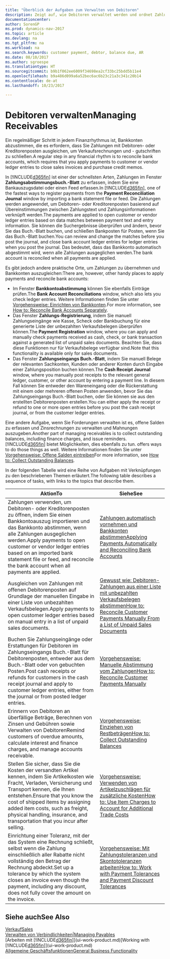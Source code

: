 ```yaml
---
title: "Überblick der Aufgaben zum Verwalten von Debitoren"
description: Zeigt auf, wie Debitoren verwaltet werden und ordnet Zahlungen einem Debitor oder Kreditorenposten zu.
documentationcenter: 
author: SorenGP
ms.prod: dynamics-nav-2017
ms.topic: article
ms.devlang: na
ms.tgt_pltfrm: na
ms.workload: na
ms.search.keywords: customer payment, debtor, balance due, AR
ms.date: 08/10/2017
ms.author: sgroespe
ms.translationtype: HT
ms.sourcegitcommit: b9b1f062ee6009f34698ea2cf33bc25bdd5b11e4
ms.openlocfilehash: b9a486d099a6a52bec6ac6b23c21a3c341c20b14
ms.contentlocale: de-at
ms.lasthandoff: 10/23/2017

---
```

# <a name="managing-receivables"></a><span data-ttu-id="f493c-103">Debitoren verwalten</span><span class="sxs-lookup"><span data-stu-id="f493c-103">Managing Receivables</span></span>
<span data-ttu-id="f493c-104">Ein regelmäßiger Schritt in jedem Finanzrhythmus ist, Bankkonten abzustimmen, die es erfordern, dass Sie Zahlungen mit Debitoren- oder Kreditorenposten ausgleichen, um Verkaufsrechnungen und - gutschriften zu schließen.</span><span class="sxs-lookup"><span data-stu-id="f493c-104">A regular step in any financial rhythm is to reconcile bank accounts, which requires that you apply payments to customer or vendor ledger entries to close sales invoices and purchase credit memos.</span></span>  

<span data-ttu-id="f493c-105">In [!INCLUDE[d365fin](includes/d365fin_md.md)] ist einer der schnellsten Arten, Zahlungen im Fenster **Zahlungsabstimmungsbuch.-Blatt** zu erfassen, indem Sie eine Bankauszugsdatei oder einen Feed erfassen.</span><span class="sxs-lookup"><span data-stu-id="f493c-105">In [!INCLUDE[d365fin](includes/d365fin_md.md)], one of the fastest ways to register payments from the **Payment Reconciliation Journal** window by importing a bank statement file or feed.</span></span> <span data-ttu-id="f493c-106">Die Zahlungen werden angewendet, um Debitoren- oder Kreditorenposten basierend auf Übereinstimmungen zwischen Zahlungstext und Zahlungsinformationen verknüpft werden.</span><span class="sxs-lookup"><span data-stu-id="f493c-106">The payments are applied to open customer or vendor ledger entries based on data matches between payment text and entry information.</span></span> <span data-ttu-id="f493c-107">Sie können die Suchergebnisse überprüfen und ändern, bevor Sie das Buch.-Blatt buchen, und schließen Bankposten für Posten, wenn Sie das Buch.-Blatt buchen.</span><span class="sxs-lookup"><span data-stu-id="f493c-107">You can review and change the matches before you post the journal, and close bank account ledger entries for ledger entries when you post the journal.</span></span> <span data-ttu-id="f493c-108">Das bedeutet, dass das Bankkonto automatisch abgestimmt wird, wenn alle Zahlungen ausgeglichen werden.</span><span class="sxs-lookup"><span data-stu-id="f493c-108">The bank account is reconciled when all payments are applied.</span></span>

<span data-ttu-id="f493c-109">Es gibt jedoch andere praktische Orte, um Zahlungen zu übernehmen und Bankkonten auszugleichen:</span><span class="sxs-lookup"><span data-stu-id="f493c-109">There are, however, other handy places to apply payments and reconcile bank accounts:</span></span>  

* <span data-ttu-id="f493c-110">Im Fenster **Bankkontoabstimmung** können Sie ebenfalls Einträge prüfen.</span><span class="sxs-lookup"><span data-stu-id="f493c-110">The **Bank Account Reconciliations** window, which also lets you check ledger entries.</span></span> <span data-ttu-id="f493c-111">Weitere Informationen finden Sie unter [Vorgehensweise: Einrichten von Bankkonten](bank-how-reconcile-bank-accounts-separately.md).</span><span class="sxs-lookup"><span data-stu-id="f493c-111">For more information, see [How to: Reconcile Bank Accounts Separately](bank-how-reconcile-bank-accounts-separately.md).</span></span>  
* <span data-ttu-id="f493c-112">Das Fenster **Zahlungs-Registrierung**, indem Sie manuell Zahlungseingänge wie Kasse, Scheck oder Bankbuchung für eine generierte Liste der unbezahlten Verkaufsbelegen überprüfen können.</span><span class="sxs-lookup"><span data-stu-id="f493c-112">The **Payment Registration** window, where you can apply and manually check payments received as cash, check, or bank transaction against a generated list of unpaid sales documents.</span></span> <span data-ttu-id="f493c-113">Beachten Sie, dass diese Funktionen nur für Verkaufsbelege verfügbar sind.</span><span class="sxs-lookup"><span data-stu-id="f493c-113">Note that this functionality is available only for sales documents.</span></span>  
* <span data-ttu-id="f493c-114">Das Fenster **Zahlungseingangs Buch.-Blatt**, indem Sie manuell Belege der relevanten Sachkonten, Kunden oder anderer Konten durch Eingabe einer Zahlungsposition buchen können.</span><span class="sxs-lookup"><span data-stu-id="f493c-114">The **Cash Receipt Journal** window, where you manually post receipts to the relevant general ledger, customer, or other account by entering a payment line.</span></span> <span data-ttu-id="f493c-115">In diesem Fall können Sie entweder den Wareneingang oder die Rückerstattung mit einem oder mehreren offenen Posten anwenden, bevor Sie das Zahlungseingangs Buch.-Blatt buchen, oder Sie können sie aus den erstellten Debitorenposten erstellen.</span><span class="sxs-lookup"><span data-stu-id="f493c-115">You can either apply the receipt or refund to one or more open entries before you post the cash receipt journal, or from the customer ledger entries.</span></span>  

<span data-ttu-id="f493c-116">Eine andere Aufgabe, wenn Sie Forderungen verwalten ist es, offene Salden zu erfassen und Zinsrechnungen zu verwalten und Mahnungen auszugeben.</span><span class="sxs-lookup"><span data-stu-id="f493c-116">Another part of managing receivables is to collect outstanding balances, including finance charges, and issue reminders.</span></span> [!INCLUDE[d365fin](includes/d365fin_md.md)]<span data-ttu-id="f493c-117"> bietet Möglichkeiten, dies ebenfalls zu tun.</span><span class="sxs-lookup"><span data-stu-id="f493c-117"> offers ways to do those things as well.</span></span> <span data-ttu-id="f493c-118">Weitere Informationen finden Sie unter [Vorgehensweise: Offene Salden eintreiben](receivables-collect-outstanding-balances.md)</span><span class="sxs-lookup"><span data-stu-id="f493c-118">For more information, see [How to: Collect Outstanding Balances](receivables-collect-outstanding-balances.md).</span></span>  

<span data-ttu-id="f493c-119">In der folgenden Tabelle wird eine Reihe von Aufgaben mit Verknüpfungen zu den beschriebenen Themen erläutert.</span><span class="sxs-lookup"><span data-stu-id="f493c-119">The following table describes a sequence of tasks, with links to the topics that describe them.</span></span>  

| <span data-ttu-id="f493c-120">Aktion</span><span class="sxs-lookup"><span data-stu-id="f493c-120">To</span></span> | <span data-ttu-id="f493c-121">Siehe</span><span class="sxs-lookup"><span data-stu-id="f493c-121">See</span></span> |
| --- | --- |
| <span data-ttu-id="f493c-122">Zahlungen verwenden, um Debitoren- oder Kreditorenposten zu öffnen, indem Sie einen Bankkontoauszug importieren und das Bankkonto abstimmen, wenn alle Zahlungen ausgeglichen werden.</span><span class="sxs-lookup"><span data-stu-id="f493c-122">Apply payments to open customer or vendor ledger entries based on an imported bank statement file or feed, and reconcile the bank account when all payments are applied.</span></span> |[<span data-ttu-id="f493c-123">Zahlungen automatisch vornehmen und Bankkonten abstimmen</span><span class="sxs-lookup"><span data-stu-id="f493c-123">Applying Payments Automatically and Reconciling Bank Accounts</span></span>](receivables-apply-payments-auto-reconcile-bank-accounts.md) |
| <span data-ttu-id="f493c-124">Ausgleichen von Zahlungen mit offenen Debitorenposten auf Grundlage der manuellen Eingabe in einer Liste von unbezahlten Verkaufsbelegen.</span><span class="sxs-lookup"><span data-stu-id="f493c-124">Apply payments to open customer ledger entries based on manual entry in a list of unpaid sales documents.</span></span> |[<span data-ttu-id="f493c-125">Gewusst wie: Debitoren-Zahlungen aus einer Liste mit unbezahlten Verkaufsbelegen abstimmen</span><span class="sxs-lookup"><span data-stu-id="f493c-125">How to: Reconcile Customer Payments Manually From a List of Unpaid Sales Documents</span></span>](receivables-how-reconcile-customer-payments-list-unpaid-sales-documents.md) |
| <span data-ttu-id="f493c-126">Buchen Sie Zahlungseingänge oder Erstattungen für Debitoren im Zahlungseingangs Buch.-Blatt für Debitorenposten, entweder aus dem Buch.-Blatt oder von gebuchten Posten.</span><span class="sxs-lookup"><span data-stu-id="f493c-126">Post cash receipts or refunds for customers in the cash receipt journal and apply to customer ledger entries, either from the journal or from posted ledger entries.</span></span> |[<span data-ttu-id="f493c-127">Vorgehensweise: Manuelle Abstimmung vom Zahlungen</span><span class="sxs-lookup"><span data-stu-id="f493c-127">How to: Reconcile Customer Payments Manually</span></span>](receivables-how-apply-sales-transactions-manually.md) |
| <span data-ttu-id="f493c-128">Erinnern von Debitoren an überfällige Beträge, Berechnen von Zinsen und Gebühren sowie Verwalten von Debitoren</span><span class="sxs-lookup"><span data-stu-id="f493c-128">Remind customers of overdue amounts, calculate interest and finance charges, and manage accounts receivable.</span></span> |[<span data-ttu-id="f493c-129">Vorgehensweise: Einziehen von Restbeträgen</span><span class="sxs-lookup"><span data-stu-id="f493c-129">How to: Collect Outstanding Balances</span></span>](receivables-collect-outstanding-balances.md) |
|<span data-ttu-id="f493c-130">Stellen Sie sicher, dass Sie die Kosten der versandten Artikel kennen, indem Sie Artikelkosten wie Fracht, Verladen, Versicherung und Transport kennen, die Ihnen entstehen.</span><span class="sxs-lookup"><span data-stu-id="f493c-130">Ensure that you know the cost of shipped items by assigning added item costs, such as freight, physical handling, insurance, and transportation that you incur after selling.</span></span>|[<span data-ttu-id="f493c-131">Vorgehensweise: Verwenden von Artikelzuschlägen für zusätzliche Kosten</span><span class="sxs-lookup"><span data-stu-id="f493c-131">How to: Use Item Charges to Account for Additional Trade Costs</span></span>](payables-how-assign-item-charges.md)|
|<span data-ttu-id="f493c-132">Einrichtung einer Toleranz, mit der das System eine Rechnung schließt, selbst wenn die Zahlung einschließlich aller Rabatte nicht vollständig den Betrag der Rechnung abdeckt.</span><span class="sxs-lookup"><span data-stu-id="f493c-132">Set up a tolerance by which the system closes an invoice even though the payment, including any discount, does not fully cover the amount on the invoice.</span></span>|[<span data-ttu-id="f493c-133">Vorgehensweise: Mit Zahlungstoleranzen und Skontotoleranzen arbeiten</span><span class="sxs-lookup"><span data-stu-id="f493c-133">How to: Work with Payment Tolerances and Payment Discount Tolerances</span></span>](finance-payment-tolerance-and-payment-discount-tolerance.md)|
## <a name="see-also"></a><span data-ttu-id="f493c-134">Siehe auch</span><span class="sxs-lookup"><span data-stu-id="f493c-134">See Also</span></span>
[<span data-ttu-id="f493c-135">Verkauf</span><span class="sxs-lookup"><span data-stu-id="f493c-135">Sales</span></span>](sales-manage-sales.md)  
[<span data-ttu-id="f493c-136">Verwalten von Verbindlichkeiten|</span><span class="sxs-lookup"><span data-stu-id="f493c-136">Managing Payables</span></span>](payables-manage-payables.md)  
<span data-ttu-id="f493c-137">[Arbeiten mit [!INCLUDE[d365fin](includes/d365fin_md.md)]](ui-work-product.md)</span><span class="sxs-lookup"><span data-stu-id="f493c-137">[Working with [!INCLUDE[d365fin](includes/d365fin_md.md)]](ui-work-product.md)</span></span>  
[<span data-ttu-id="f493c-138">Allgemeine Geschäftsfunktionen</span><span class="sxs-lookup"><span data-stu-id="f493c-138">General Business Functionality</span></span>](ui-across-business-areas.md)


